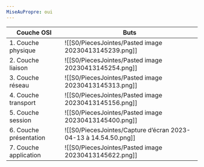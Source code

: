 ```yaml
---
MiseAuPropre: oui
---
```


|Couche OSI|Buts|
|----|----|
|1. Couche physique|![[S0/PiecesJointes/Pasted image 20230413145239.png]]|
|2. Couche liaison|![[S0/PiecesJointes/Pasted image 20230413145254.png]]|
|3. Couche réseau|![[S0/PiecesJointes/Pasted image 20230413145313.png]]|
|4. Couche transport|![[S0/PiecesJointes/Pasted image 20230413145156.png]]|
|5. Couche session|![[S0/PiecesJointes/Pasted image 20230413145400.png]]|
|6. Couche présentation|![[S0/PiecesJointes/Capture d’écran 2023-04-13 à 14.54.50.png]]|
|7. Couche application|![[S0/PiecesJointes/Pasted image 20230413145622.png]]|
